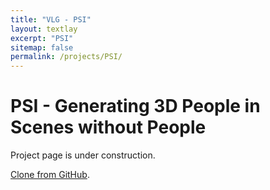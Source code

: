 ```yaml
---
title: "VLG - PSI"
layout: textlay
excerpt: "PSI"
sitemap: false
permalink: /projects/PSI/
---
```


# PSI - Generating 3D People in Scenes without People

Project page is under construction.

[Clone from GitHub](https://github.com/yz-cnsdqz/PSI).

